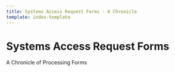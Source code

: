```yaml
---
title: Systems Access Request Forms - A Chronicle
template: index-template
---
```

# Systems Access Request Forms

A﻿ Chronicle of Processing Forms